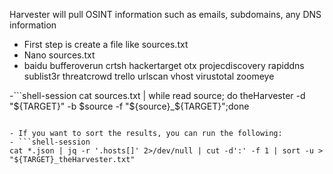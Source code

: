 Harvester will pull OSINT information such as emails, subdomains, any DNS information
- First step is create a file like sources.txt
- Nano sources.txt
- baidu
bufferoverun
crtsh
hackertarget
otx
projecdiscovery
rapiddns
sublist3r
threatcrowd
trello
urlscan
vhost
virustotal
zoomeye

-```shell-session
cat sources.txt | while read source; do theHarvester -d "${TARGET}" -b $source -f "${source}_${TARGET}";done
```

- If you want to sort the results, you can run the following:
- ```shell-session
cat *.json | jq -r '.hosts[]' 2>/dev/null | cut -d':' -f 1 | sort -u > "${TARGET}_theHarvester.txt"
```